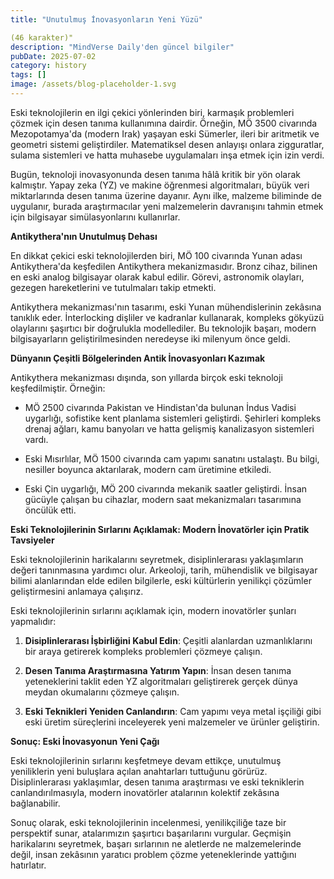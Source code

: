 ```yaml
---
title: "Unutulmuş İnovasyonların Yeni Yüzü"

(46 karakter)"
description: "MindVerse Daily'den güncel bilgiler"
pubDate: 2025-07-02
category: history
tags: []
image: /assets/blog-placeholder-1.svg
---
```


Eski teknolojilerin en ilgi çekici yönlerinden biri, karmaşık problemleri çözmek için desen tanıma kullanımına dairdir. Örneğin, MÖ 3500 civarında Mezopotamya'da (modern Irak) yaşayan eski Sümerler, ileri bir aritmetik ve geometri sistemi geliştirdiler. Matematiksel desen anlayışı onlara zigguratlar, sulama sistemleri ve hatta muhasebe uygulamaları inşa etmek için izin verdi.

Bugün, teknoloji inovasyonunda desen tanıma hâlâ kritik bir yön olarak kalmıştır. Yapay zeka (YZ) ve makine öğrenmesi algoritmaları, büyük veri miktarlarında desen tanıma üzerine dayanır. Aynı ilke, malzeme biliminde de uygulanır, burada araştırmacılar yeni malzemelerin davranışını tahmin etmek için bilgisayar simülasyonlarını kullanırlar.

**Antikythera'nın Unutulmuş Dehası**

En dikkat çekici eski teknolojilerden biri, MÖ 100 civarında Yunan adası Antikythera'da keşfedilen Antikythera mekanizmasıdır. Bronz cihaz, bilinen en eski analog bilgisayar olarak kabul edilir. Görevi, astronomik olayları, gezegen hareketlerini ve tutulmaları takip etmekti.

Antikythera mekanizması'nın tasarımı, eski Yunan mühendislerinin zekâsına tanıklık eder. İnterlocking dişliler ve kadranlar kullanarak, kompleks gökyüzü olaylarını şaşırtıcı bir doğrulukla modellediler. Bu teknolojik başarı, modern bilgisayarların geliştirilmesinden neredeyse iki milenyum önce geldi.

**Dünyanın Çeşitli Bölgelerinden Antik İnovasyonları Kazımak**

Antikythera mekanizması dışında, son yıllarda birçok eski teknoloji keşfedilmiştir. Örneğin:

* MÖ 2500 civarında Pakistan ve Hindistan'da bulunan İndus Vadisi uygarlığı, sofistike kent planlama sistemleri geliştirdi. Şehirleri kompleks drenaj ağları, kamu banyoları ve hatta gelişmiş kanalizasyon sistemleri vardı.

* Eski Mısırlılar, MÖ 1500 civarında cam yapımı sanatını ustalaştı. Bu bilgi, nesiller boyunca aktarılarak, modern cam üretimine etkiledi.

* Eski Çin uygarlığı, MÖ 200 civarında mekanik saatler geliştirdi. İnsan gücüyle çalışan bu cihazlar, modern saat mekanizmaları tasarımına öncülük etti.

**Eski Teknolojilerinin Sırlarını Açıklamak: Modern İnovatörler için Pratik Tavsiyeler**

Eski teknolojilerinin harikalarını seyretmek, disiplinlerarası yaklaşımların değeri tanınmasına yardımcı olur. Arkeoloji, tarih, mühendislik ve bilgisayar bilimi alanlarından elde edilen bilgilerle, eski kültürlerin yenilikçi çözümler geliştirmesini anlamaya çalışırız.

Eski teknolojilerinin sırlarını açıklamak için, modern inovatörler şunları yapmalıdır:

1. **Disiplinlerarası İşbirliğini Kabul Edin**: Çeşitli alanlardan uzmanlıklarını bir araya getirerek kompleks problemleri çözmeye çalışın.

2. **Desen Tanıma Araştırmasına Yatırım Yapın**: İnsan desen tanıma yeteneklerini taklit eden YZ algoritmaları geliştirerek gerçek dünya meydan okumalarını çözmeye çalışın.

3. **Eski Teknikleri Yeniden Canlandırın**: Cam yapımı veya metal işçiliği gibi eski üretim süreçlerini inceleyerek yeni malzemeler ve ürünler geliştirin.

**Sonuç: Eski İnovasyonun Yeni Çağı**

Eski teknolojilerinin sırlarını keşfetmeye devam ettikçe, unutulmuş yeniliklerin yeni buluşlara açılan anahtarları tuttuğunu görürüz. Disiplinlerarası yaklaşımlar, desen tanıma araştırması ve eski tekniklerin canlandırılmasıyla, modern inovatörler atalarının kolektif zekâsına bağlanabilir.

Sonuç olarak, eski teknolojilerinin incelenmesi, yenilikçiliğe taze bir perspektif sunar, atalarımızın şaşırtıcı başarılarını vurgular. Geçmişin harikalarını seyretmek, başarı sırlarının ne aletlerde ne malzemelerinde değil, insan zekâsının yaratıcı problem çözme yeteneklerinde yattığını hatırlatır.